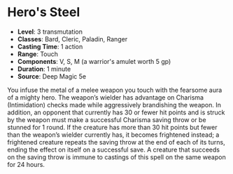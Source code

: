 # Hero's Steel

- **Level**: 3 transmutation
- **Classes**: Bard, Cleric, Paladin, Ranger
- **Casting Time**: 1 action
- **Range**: Touch
- **Components**: V, S, M (a warrior's amulet worth 5 gp)
- **Duration**: 1 minute
- **Source**: Deep Magic 5e

You infuse the metal of a melee weapon you touch with the fearsome aura of a mighty hero. The weapon’s wielder has advantage on Charisma (Intimidation) checks made while aggressively brandishing the weapon. In addition, an opponent that currently has 30 or fewer hit points and is struck by the weapon must make a successful Charisma saving throw or be stunned for 1 round. If the creature has more than 30 hit points but fewer than the weapon’s wielder currently has, it becomes frightened instead; a frightened creature repeats the saving throw at the end of each of its turns, ending the effect on itself on a successful save. A creature that succeeds on the saving throw is immune to castings of this spell on the same weapon for 24 hours.

